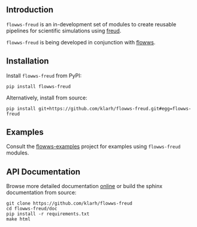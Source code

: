 
## Introduction

`flowws-freud` is an in-development set of modules to create reusable
pipelines for scientific simulations using
[freud](https://freud.readthedocs.io).

`flowws-freud` is being developed in conjunction with
[flowws](https://github.com/klarh/flowws).

## Installation

Install `flowws-freud` from PyPI:

```
pip install flowws-freud
```

Alternatively, install from source:

```
pip install git+https://github.com/klarh/flowws-freud.git#egg=flowws-freud
```

## Examples

Consult the
[flowws-examples](https://github.com/klarh/flowws-examples) project
for examples using `flowws-freud` modules.

## API Documentation

Browse more detailed documentation
[online](https://flowws-freud.readthedocs.io) or build the sphinx
documentation from source:

```
git clone https://github.com/klarh/flowws-freud
cd flowws-freud/doc
pip install -r requirements.txt
make html
```
